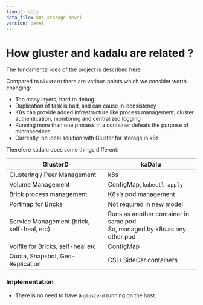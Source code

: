 ```yaml
---
layout: docs
data_file: k8s-storage-devel
version: devel
---
```

# How gluster and kadalu are related ?

The fundamental idea of the project is described [here](./rethinking-gluster-management-using-k8s.pdf)

Compared to `GlusterD` there are various points which we consider worth changing:

- Too many layers, hard to debug
- Duplication of task is bad, and can cause in-consistency
- K8s can provide added infrastructure like process management, cluster authentication, monitoring and centralized logging
- Running more than one process in a container defeats the purpose of microservices
- Currently, no ideal solution with Gluster for storage in k8s

Therefore kadalu does some things different:

|GlusterD|kaDalu|
|--------|------|
|Clustering / Peer Management|k8s|
|Volume Management|ConfigMap, `kubectl apply`|
|Brick process management|K8s’s pod management|
|Portmap for Bricks|Not required in new model|
|Service Management (brick, self-heal, etc)|Runs as another container in same pod.<br>So, managed by k8s as any other pod|
|Volfile for Bricks, self-heal etc|ConfigMap|
|Quota, Snapshot, Geo-Replication|CSI / SideCar containers|


### Implementation

* There is no need to have a `glusterd` running on the host.
